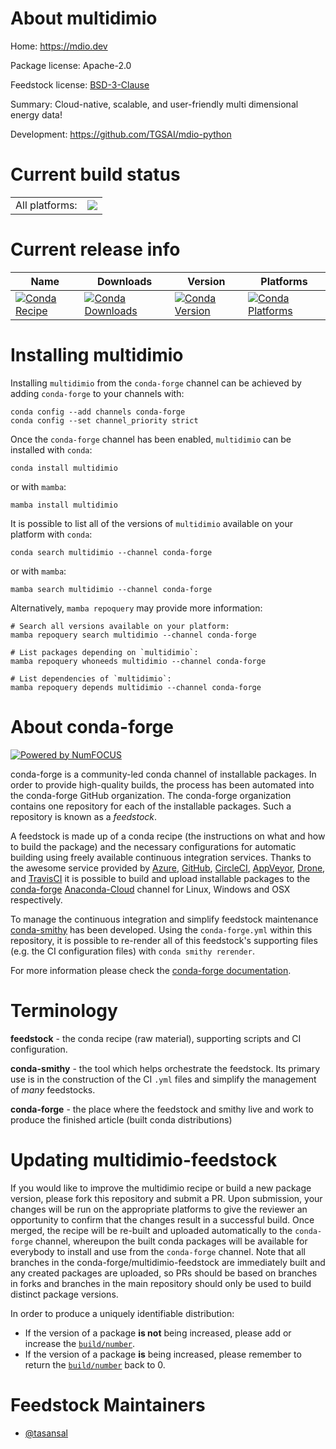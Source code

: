 About multidimio
================

Home: https://mdio.dev

Package license: Apache-2.0

Feedstock license: [BSD-3-Clause](https://github.com/conda-forge/multidimio-feedstock/blob/main/LICENSE.txt)

Summary: Cloud-native, scalable, and user-friendly multi dimensional energy data!

Development: https://github.com/TGSAI/mdio-python

Current build status
====================


<table><tr><td>All platforms:</td>
    <td>
      <a href="https://dev.azure.com/conda-forge/feedstock-builds/_build/latest?definitionId=17181&branchName=main">
        <img src="https://dev.azure.com/conda-forge/feedstock-builds/_apis/build/status/multidimio-feedstock?branchName=main">
      </a>
    </td>
  </tr>
</table>

Current release info
====================

| Name | Downloads | Version | Platforms |
| --- | --- | --- | --- |
| [![Conda Recipe](https://img.shields.io/badge/recipe-multidimio-green.svg)](https://anaconda.org/conda-forge/multidimio) | [![Conda Downloads](https://img.shields.io/conda/dn/conda-forge/multidimio.svg)](https://anaconda.org/conda-forge/multidimio) | [![Conda Version](https://img.shields.io/conda/vn/conda-forge/multidimio.svg)](https://anaconda.org/conda-forge/multidimio) | [![Conda Platforms](https://img.shields.io/conda/pn/conda-forge/multidimio.svg)](https://anaconda.org/conda-forge/multidimio) |

Installing multidimio
=====================

Installing `multidimio` from the `conda-forge` channel can be achieved by adding `conda-forge` to your channels with:

```
conda config --add channels conda-forge
conda config --set channel_priority strict
```

Once the `conda-forge` channel has been enabled, `multidimio` can be installed with `conda`:

```
conda install multidimio
```

or with `mamba`:

```
mamba install multidimio
```

It is possible to list all of the versions of `multidimio` available on your platform with `conda`:

```
conda search multidimio --channel conda-forge
```

or with `mamba`:

```
mamba search multidimio --channel conda-forge
```

Alternatively, `mamba repoquery` may provide more information:

```
# Search all versions available on your platform:
mamba repoquery search multidimio --channel conda-forge

# List packages depending on `multidimio`:
mamba repoquery whoneeds multidimio --channel conda-forge

# List dependencies of `multidimio`:
mamba repoquery depends multidimio --channel conda-forge
```


About conda-forge
=================

[![Powered by
NumFOCUS](https://img.shields.io/badge/powered%20by-NumFOCUS-orange.svg?style=flat&colorA=E1523D&colorB=007D8A)](https://numfocus.org)

conda-forge is a community-led conda channel of installable packages.
In order to provide high-quality builds, the process has been automated into the
conda-forge GitHub organization. The conda-forge organization contains one repository
for each of the installable packages. Such a repository is known as a *feedstock*.

A feedstock is made up of a conda recipe (the instructions on what and how to build
the package) and the necessary configurations for automatic building using freely
available continuous integration services. Thanks to the awesome service provided by
[Azure](https://azure.microsoft.com/en-us/services/devops/), [GitHub](https://github.com/),
[CircleCI](https://circleci.com/), [AppVeyor](https://www.appveyor.com/),
[Drone](https://cloud.drone.io/welcome), and [TravisCI](https://travis-ci.com/)
it is possible to build and upload installable packages to the
[conda-forge](https://anaconda.org/conda-forge) [Anaconda-Cloud](https://anaconda.org/)
channel for Linux, Windows and OSX respectively.

To manage the continuous integration and simplify feedstock maintenance
[conda-smithy](https://github.com/conda-forge/conda-smithy) has been developed.
Using the ``conda-forge.yml`` within this repository, it is possible to re-render all of
this feedstock's supporting files (e.g. the CI configuration files) with ``conda smithy rerender``.

For more information please check the [conda-forge documentation](https://conda-forge.org/docs/).

Terminology
===========

**feedstock** - the conda recipe (raw material), supporting scripts and CI configuration.

**conda-smithy** - the tool which helps orchestrate the feedstock.
                   Its primary use is in the construction of the CI ``.yml`` files
                   and simplify the management of *many* feedstocks.

**conda-forge** - the place where the feedstock and smithy live and work to
                  produce the finished article (built conda distributions)


Updating multidimio-feedstock
=============================

If you would like to improve the multidimio recipe or build a new
package version, please fork this repository and submit a PR. Upon submission,
your changes will be run on the appropriate platforms to give the reviewer an
opportunity to confirm that the changes result in a successful build. Once
merged, the recipe will be re-built and uploaded automatically to the
`conda-forge` channel, whereupon the built conda packages will be available for
everybody to install and use from the `conda-forge` channel.
Note that all branches in the conda-forge/multidimio-feedstock are
immediately built and any created packages are uploaded, so PRs should be based
on branches in forks and branches in the main repository should only be used to
build distinct package versions.

In order to produce a uniquely identifiable distribution:
 * If the version of a package **is not** being increased, please add or increase
   the [``build/number``](https://docs.conda.io/projects/conda-build/en/latest/resources/define-metadata.html#build-number-and-string).
 * If the version of a package **is** being increased, please remember to return
   the [``build/number``](https://docs.conda.io/projects/conda-build/en/latest/resources/define-metadata.html#build-number-and-string)
   back to 0.

Feedstock Maintainers
=====================

* [@tasansal](https://github.com/tasansal/)

